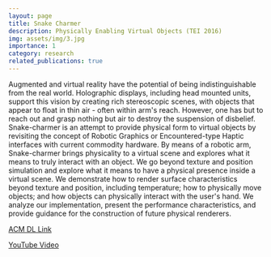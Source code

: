 ```yaml
---
layout: page
title: Snake Charmer
description: Physically Enabling Virtual Objects (TEI 2016)
img: assets/img/3.jpg
importance: 1
category: research
related_publications: true
---
```


Augmented and virtual reality have the potential of being indistinguishable from the real world. Holographic displays, including head mounted units, support this vision by creating rich stereoscopic scenes, with objects that appear to float in thin air - often within arm's reach. However, one has but to reach out and grasp nothing but air to destroy the suspension of disbelief. Snake-charmer is an attempt to provide physical form to virtual objects by revisiting the concept of Robotic Graphics or Encountered-type Haptic interfaces with current commodity hardware. By means of a robotic arm, Snake-charmer brings physicality to a virtual scene and explores what it means to truly interact with an object. We go beyond texture and position simulation and explore what it means to have a physical presence inside a virtual scene. We demonstrate how to render surface characteristics beyond texture and position, including temperature; how to physically move objects; and how objects can physically interact with the user's hand. We analyze our implementation, present the performance characteristics, and provide guidance for the construction of future physical renderers.

<a href="https://dl.acm.org/doi/10.1145/2839462.2839484">ACM DL Link</a>

<a href="https://www.youtube.com/watch?v=I3ue35F3CSg">YouTube Video</a>
